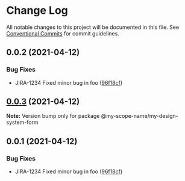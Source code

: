 # Change Log

All notable changes to this project will be documented in this file.
See [Conventional Commits](https://conventionalcommits.org) for commit guidelines.

## 0.0.2 (2021-04-12)


### Bug Fixes

* JIRA-1234 Fixed minor bug in foo ([96f18cf](https://github.com/rnjailamba/lerna-yarn/commit/96f18cfcd828bd69f68f00ed4152008a01f9d0c4))





## [0.0.3](https://github.com/rnjailamba/lerna-yarn/compare/@my-scope-name/my-design-system-form@0.0.1...@my-scope-name/my-design-system-form@0.0.3) (2021-04-12)

**Note:** Version bump only for package @my-scope-name/my-design-system-form





## 0.0.1 (2021-04-12)


### Bug Fixes

* JIRA-1234 Fixed minor bug in foo ([96f18cf](https://github.com/rnjailamba/lerna-yarn/commit/96f18cfcd828bd69f68f00ed4152008a01f9d0c4))
